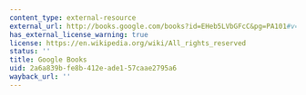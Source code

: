 ```yaml
---
content_type: external-resource
external_url: http://books.google.com/books?id=EHeb5LVbGFcC&pg=PA101#v=onepage
has_external_license_warning: true
license: https://en.wikipedia.org/wiki/All_rights_reserved
status: ''
title: Google Books
uid: 2a6a839b-fe8b-412e-ade1-57caae2795a6
wayback_url: ''
---
```

